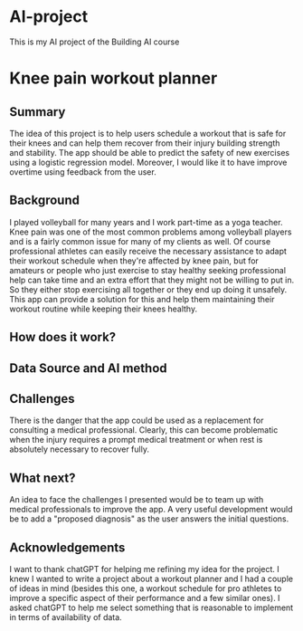 # AI-project
This is my AI project of the Building AI course 

# Knee pain workout planner

## Summary

The idea of this project is to help users schedule a workout that is safe for their knees and can help them recover from their injury building strength and stability. The app should be able to predict the safety of new exercises using a logistic regression model. Moreover, I would like it to have improve overtime using feedback from the user.

## Background

I played volleyball for many years and I work part-time as a yoga teacher. Knee pain was one of the most common problems among volleyball players and is a fairly common issue for many of my clients as well. Of course professional athletes can easily receive the necessary assistance to adapt their workout schedule when they're affected by knee pain, but for amateurs or people who just exercise to stay healthy seeking professional help can take time and an extra effort that they might not be willing to put in. So they either stop exercising all together or they end up doing it unsafely. This app can provide a solution for this and help them maintaining their workout routine while keeping their knees healthy.

## How does it work?

## Data Source and AI method

## Challenges

There is the danger that the app could be used as a replacement for consulting a medical professional. Clearly, this can become problematic when the injury requires a prompt medical treatment or when rest is absolutely necessary to recover fully.

## What next?

An idea to face the challenges I presented would be to team up with medical professionals to improve the app. A very useful development would be to add a "proposed diagnosis" as the user answers the initial questions.

## Acknowledgements

I want to thank chatGPT for helping me refining my idea for the project. I knew I wanted to write a project about a workout planner and I had a couple of ideas in mind (besides this one, a workout schedule for pro athletes to improve a specific aspect of their performance and a few similar ones). I asked chatGPT to help me select something that is reasonable to implement in terms of availability of data.


